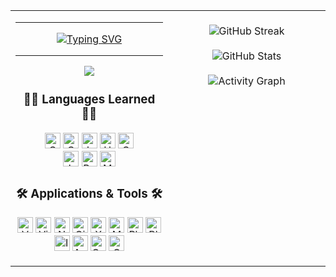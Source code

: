 <table width="100%">
  <tr>
    <!-- LEFT: Intro + rectangular badges -->
    <td width="50%" valign="top" align="center">
      <hr>
      <p align="center">
        <a href="https://git.io/typing-svg">
        <img src="https://readme-typing-svg.demolab.com?font=Fira+Code&size=22&pause=1000&center=true&vCenter=true&width=520&lines=Hello%21+I%27m+a+Junior+Developer.;Welcome+to+my+GitHub+profile%21;Contact+me%21+Let%27s+work+together%21&color=00FF00&background=000000" alt="Typing SVG">
        </a>
      </p>
      <hr>
      <img src="https://github-readme-language-stats-sand.vercel.app/api/top-langs/?username=CodeSaysWhat&count_private=true&layout=compact&title_color=FFA500&text_color=FFA500&bg_color=000000&hide_border=true&cache_seconds=1800&card_width=500" />
      <h3>👩‍💻 Languages Learned 👩‍💻</h3>
      <p>
        <img src="https://img.shields.io/badge/C%23-239120?style=for-the-badge&logo=csharp&logoColor=white" alt="C#" height="25">
        <img src="https://img.shields.io/badge/C++-00599C?style=for-the-badge&logo=cplusplus&logoColor=white" alt="C++" height="25">
        <img src="https://img.shields.io/badge/Java-ED8B00?style=for-the-badge&logo=java&logoColor=white" alt="Java" height="25">
        <img src="https://img.shields.io/badge/HTML5-E34F26?style=for-the-badge&logo=html5&logoColor=white" alt="HTML5" height="25">
        <img src="https://img.shields.io/badge/CSS3-1572B6?style=for-the-badge&logo=css3&logoColor=white" alt="CSS3" height="25"><br>
        <img src="https://img.shields.io/badge/JavaScript-F7DF1E?style=for-the-badge&logo=javascript&logoColor=000000" alt="JavaScript" height="25">
        <img src="https://img.shields.io/badge/React-20232A?style=for-the-badge&logo=react&logoColor=61DAFB" alt="React" height="25">
        <img src="https://img.shields.io/badge/MySQL-4479A1?style=for-the-badge&logo=mysql&logoColor=white" alt="MySQL" height="25">
      </p>
      <h3>🛠️ Applications & Tools 🛠️</h3>
      <p>
        <img src="https://img.shields.io/badge/VS%20Code-007ACC?style=for-the-badge&logo=visual-studio-code&logoColor=white" alt="VS Code" height="25">
        <img src="https://img.shields.io/badge/Visual%20Studio-5C2D91?style=for-the-badge&logo=visual-studio&logoColor=white" alt="Visual Studio" height="25">
        <img src="https://img.shields.io/badge/NetBeans-1B6AC6?style=for-the-badge&logo=apache-netbeans-ide&logoColor=white" alt="NetBeans" height="25">
        <img src="https://img.shields.io/badge/Git-F05032?style=for-the-badge&logo=git&logoColor=white" alt="Git" height="25">
        <img src="https://img.shields.io/badge/XAMPP-FB7A24?style=for-the-badge&logo=xampp&logoColor=white" alt="XAMPP" height="25">
        <img src="https://img.shields.io/badge/MySQL-4479A1?style=for-the-badge&logo=mysql&logoColor=white" alt="MySQL" height="25">
        <img src="https://img.shields.io/badge/Photoshop-31A8FF?style=for-the-badge&logo=adobe-photoshop&logoColor=white" alt="Photoshop" height="25">
        <img src="https://img.shields.io/badge/Blender-F5792A?style=for-the-badge&logo=blender&logoColor=white" alt="Blender" height="25">
        <img src="https://img.shields.io/badge/Inkscape-000000?style=for-the-badge&logo=inkscape&logoColor=white" alt="Inkscape" height="25">
        <img src="https://img.shields.io/badge/AutoCAD-E51050?style=for-the-badge&logo=autodesk&logoColor=white" alt="AutoCAD" height="25">
        <img src="https://img.shields.io/badge/Canva-00C4CC?style=for-the-badge&logo=canva&logoColor=white" alt="Canva" height="25">
        <img src="https://img.shields.io/badge/Godot-478CBF?style=for-the-badge&logo=godot-engine&logoColor=white" alt="Godot" height="25">
      </p>
    </td>
    <!-- RIGHT: Stats -->
    <td width="50%" valign="top" align="center">
      <br>
      <img src="https://streak-stats.demolab.com?user=CodeSaysWhat&background=000000&ring=FFA500&fire=FFA500&currStreakNum=FFA500&sideNums=FFA500&currStreakLabel=FFA500&sideLabels=FFA500&dates=FFA500&stroke=FFA500&hide_border=true" alt="GitHub Streak">
      <br><br>
      <img src="https://github-readme-stats.vercel.app/api?username=CodeSaysWhat&show_icons=true&title_color=FFA500&text_color=FFA500&icon_color=FFA500&bg_color=000000&hide_border=true" alt="GitHub Stats">
      <br><br>
    <img src="https://github-readme-activity-graph.vercel.app/graph?username=CodeSaysWhat&bg_color=000000&color=FFA500&line=FFA500&point=FFFFFF&area=true&hide_border=true&height=500" alt="Activity Graph">
    </td>
  </tr>
</table>
